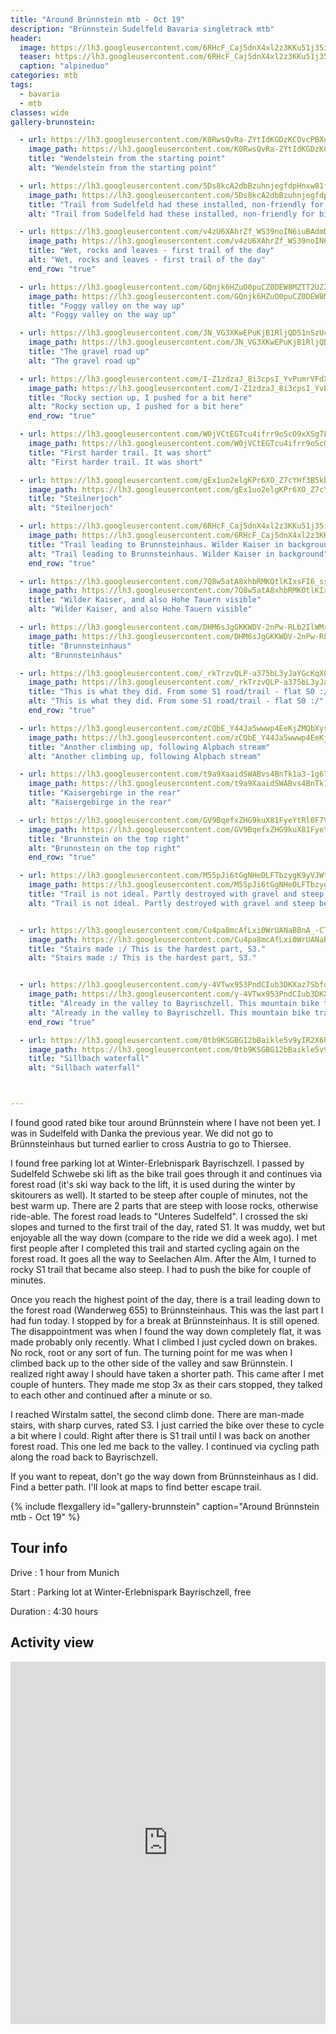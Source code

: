 ```yaml
---
title: "Around Brünnstein mtb - Oct 19"
description: "Brünnstein Sudelfeld Bavaria singletrack mtb"
header:
  image: https://lh3.googleusercontent.com/6RHcF_Caj5dnX4xl2z3KKu51j35i6ywiZCll-bLipzIijgSsbs9YKY9i4Nc6mI37Wo2Jh03hbHiHOFlPJY5Xzq6ouzsg92q5Zl8oLQSaMQVSzq995ckUQ9zwdz0Z_vhSuuooLvGfkXs8TR_S0jq-WITAJ-3Rc0_w6s4M5-AxcNYh34voC_MopXDkHjzIrVuCvpkGjXMEAA--U0o-iyiD_RlPiUFaVBwAYTgSwMf3kvavG7HEWKf5akzKiX5LlSxcjrN2IpQA1-EWATw3i6IjgQA9zsdeXLrdr1nn3x8iRe8MmjeYMMs4uk-Nxy_WZ8NbVfANPayDGBwPo00WlE_eRj-tQ86ypMrGIzPHSN9wT-O9LdxIN7Dsbehv83NPuXUyNfSVeejKrhW1tFQY2VXSJxuFSa9JPFPNmg6UvWu_CWxQSCTba6I45eYaalJvE1lMOxLgLZi-CJDaCSFN8gqMP0p_U49A8dMaXOyDJL-v-Fhu1HcA2_Oyldg6P9YQ7qsyY3A7ww-q8or--kg7D9kTH8kou0btdp26EMRUdN2IWeq8h-algp1SfwgyW3xnCR_JZCBCQPg3QX8VJNINfU05euDnypNF5JLxIm-oJzPRRUzk2oPm_B6a9LR_C84ULVypr_Q58-9AYNjov9G2rniEaAOf7V6k7v5PdyZpFhyzZhy6zwlJqNH6beXlp0a5FUAev1XSPOqYCqsATyeW285H6TrjGV6L3NZ_DtIRsd3DtiXzGCD_Nw=w2054-h1542-no
  teaser: https://lh3.googleusercontent.com/6RHcF_Caj5dnX4xl2z3KKu51j35i6ywiZCll-bLipzIijgSsbs9YKY9i4Nc6mI37Wo2Jh03hbHiHOFlPJY5Xzq6ouzsg92q5Zl8oLQSaMQVSzq995ckUQ9zwdz0Z_vhSuuooLvGfkXs8TR_S0jq-WITAJ-3Rc0_w6s4M5-AxcNYh34voC_MopXDkHjzIrVuCvpkGjXMEAA--U0o-iyiD_RlPiUFaVBwAYTgSwMf3kvavG7HEWKf5akzKiX5LlSxcjrN2IpQA1-EWATw3i6IjgQA9zsdeXLrdr1nn3x8iRe8MmjeYMMs4uk-Nxy_WZ8NbVfANPayDGBwPo00WlE_eRj-tQ86ypMrGIzPHSN9wT-O9LdxIN7Dsbehv83NPuXUyNfSVeejKrhW1tFQY2VXSJxuFSa9JPFPNmg6UvWu_CWxQSCTba6I45eYaalJvE1lMOxLgLZi-CJDaCSFN8gqMP0p_U49A8dMaXOyDJL-v-Fhu1HcA2_Oyldg6P9YQ7qsyY3A7ww-q8or--kg7D9kTH8kou0btdp26EMRUdN2IWeq8h-algp1SfwgyW3xnCR_JZCBCQPg3QX8VJNINfU05euDnypNF5JLxIm-oJzPRRUzk2oPm_B6a9LR_C84ULVypr_Q58-9AYNjov9G2rniEaAOf7V6k7v5PdyZpFhyzZhy6zwlJqNH6beXlp0a5FUAev1XSPOqYCqsATyeW285H6TrjGV6L3NZ_DtIRsd3DtiXzGCD_Nw=w400-h300-no
  caption: "alpineduo"
categories: mtb
tags:
  - bavaria
  - mtb
classes: wide
gallery-brunnstein:

  - url: https://lh3.googleusercontent.com/K0RwsQvRa-ZYtIdKGDzKCOvcPBXocMjuJcAj172AbqMnKcwcBHODwHpKtBN0bskv2XSA9PIFguk5Kpj8G4zhrFD4QgOztsWKBrgjA6UlEVYZgsboncnWv0foZ0kP0ZZKIqyW8FmI1GeCeQ3foDnp7lpd4GRKJM7g99FwMEApHnjmTuJQizozKtW0eAt42e2ZiSxgUKANwxcn9mU_JPeb1KgPFNTeYr0t90urdYiw8sne8htZv-v9v7gWb8wovXf_4XDDdLJNTi5uUbXia4uWV6hBary9A6elO8MGbaOj2rG55PDkjyjWr1VGQXlyspCcnIblCi9Yz3YM1ol9DBdEG05JWRx577Fp_arm-gVCe0_Yj0s1xzXh9VKIz1nQmBWkEHhqtu7rREy1ciBUzKBF6Day5mCj5kkirRYqozPooHX3RK5vnrcpOCfFtmBnFze-CuJAziQzW1YUxoQssgDyhtp5irB6YaQBCvK9_zJwPfFJ2147Cyl-yGh5EVxXyEDDrXG5VYv1WYkquCJAbX7YnfKv100H8TzY7GEJwS8LUMKlFZ3ns3iZ5aejaPYJxQdaAH8PhyxnVMlgRHtBCv_j8I3Kn__poNppRZbHWO8Z1MWNPJNfGFu0cFeemV9wSlX-v319guJqfRwQNfqicI6ZLknjCKGPq73C3gZBRmz94uKvvQlHhrXX7ftB0Iufqm5kPW0U1fVrTW6EWjvHe2GEgkg55ae_TuvtNgjXg3-zWD-ZzRTxMg=w1156-h1540-no
    image_path: https://lh3.googleusercontent.com/K0RwsQvRa-ZYtIdKGDzKCOvcPBXocMjuJcAj172AbqMnKcwcBHODwHpKtBN0bskv2XSA9PIFguk5Kpj8G4zhrFD4QgOztsWKBrgjA6UlEVYZgsboncnWv0foZ0kP0ZZKIqyW8FmI1GeCeQ3foDnp7lpd4GRKJM7g99FwMEApHnjmTuJQizozKtW0eAt42e2ZiSxgUKANwxcn9mU_JPeb1KgPFNTeYr0t90urdYiw8sne8htZv-v9v7gWb8wovXf_4XDDdLJNTi5uUbXia4uWV6hBary9A6elO8MGbaOj2rG55PDkjyjWr1VGQXlyspCcnIblCi9Yz3YM1ol9DBdEG05JWRx577Fp_arm-gVCe0_Yj0s1xzXh9VKIz1nQmBWkEHhqtu7rREy1ciBUzKBF6Day5mCj5kkirRYqozPooHX3RK5vnrcpOCfFtmBnFze-CuJAziQzW1YUxoQssgDyhtp5irB6YaQBCvK9_zJwPfFJ2147Cyl-yGh5EVxXyEDDrXG5VYv1WYkquCJAbX7YnfKv100H8TzY7GEJwS8LUMKlFZ3ns3iZ5aejaPYJxQdaAH8PhyxnVMlgRHtBCv_j8I3Kn__poNppRZbHWO8Z1MWNPJNfGFu0cFeemV9wSlX-v319guJqfRwQNfqicI6ZLknjCKGPq73C3gZBRmz94uKvvQlHhrXX7ftB0Iufqm5kPW0U1fVrTW6EWjvHe2GEgkg55ae_TuvtNgjXg3-zWD-ZzRTxMg=w300-h400-no
    title: "Wendelstein from the starting point"
    alt: "Wendelstein from the starting point"

  - url: https://lh3.googleusercontent.com/5Ds8kcA2dbBzuhnjegfdpHnxw81fx3-XCKxGo_pTy2Fponky3sFJgtBa15JSeiN96QmmOiXBYgZuO9741Rl0PmLpN-ky8PII1dpPfIGYSJm9cnLDm705KoN2RmMU9-tb0mPc2AmUzoR2AwRS0LWvDb09FEjy7_iq6jwND355R9ZpWKfU2hzNOSHg9Unexkty6oI7Z99Tw1XlU4GWFQ_q4q3NJunG5evLrVGgFN6kkobYy7YCGEim3Ks7qSpzYqnuYAihUxjUSnOXanW4Y5RDm3rdAThVkcGnV9wy2WGGWizMNSREJDWWpnaE9zHhqmVDPNZO0CXUMnDVojkk1eSjwDWScv3ZZYFnttaa5Rw2VAKR3xSx-o9HWpJ7nhU43I-y8v5KN0Z7m208Pa6wBD6_gyp1jfEswEIxTCadsHozJslSDo46pDmDjgpyasfGDXjSXjs_0ptisKjSYjYpvOQQuDuWV6W1mvH195f_-GesZ9RFMU3i33TJ40_jWsVj9kQzLAblDfiwkkqP4V4lKTjJ2a6koYYHqj5LQvR9dsZC6GdAZio3t_16VbNyotJD8Twv0m6-3E4aU28pV0aWbrPUz_XCPHmzqi2Oy4ex2UH1Rg5gorJU9pEmW2vBg44IG1G4ESHz0mDfiXfVcsiN4U9uqSaxDsRxZiyN5ZI49cTNINgKq8VyvCZTjx7AfX4koMd9Ym7EB-3fMYiXF3RFl1YkChO5z7aVDqQeuWGWCvmSP3T4-0qL0g=w1156-h1540-no
    image_path: https://lh3.googleusercontent.com/5Ds8kcA2dbBzuhnjegfdpHnxw81fx3-XCKxGo_pTy2Fponky3sFJgtBa15JSeiN96QmmOiXBYgZuO9741Rl0PmLpN-ky8PII1dpPfIGYSJm9cnLDm705KoN2RmMU9-tb0mPc2AmUzoR2AwRS0LWvDb09FEjy7_iq6jwND355R9ZpWKfU2hzNOSHg9Unexkty6oI7Z99Tw1XlU4GWFQ_q4q3NJunG5evLrVGgFN6kkobYy7YCGEim3Ks7qSpzYqnuYAihUxjUSnOXanW4Y5RDm3rdAThVkcGnV9wy2WGGWizMNSREJDWWpnaE9zHhqmVDPNZO0CXUMnDVojkk1eSjwDWScv3ZZYFnttaa5Rw2VAKR3xSx-o9HWpJ7nhU43I-y8v5KN0Z7m208Pa6wBD6_gyp1jfEswEIxTCadsHozJslSDo46pDmDjgpyasfGDXjSXjs_0ptisKjSYjYpvOQQuDuWV6W1mvH195f_-GesZ9RFMU3i33TJ40_jWsVj9kQzLAblDfiwkkqP4V4lKTjJ2a6koYYHqj5LQvR9dsZC6GdAZio3t_16VbNyotJD8Twv0m6-3E4aU28pV0aWbrPUz_XCPHmzqi2Oy4ex2UH1Rg5gorJU9pEmW2vBg44IG1G4ESHz0mDfiXfVcsiN4U9uqSaxDsRxZiyN5ZI49cTNINgKq8VyvCZTjx7AfX4koMd9Ym7EB-3fMYiXF3RFl1YkChO5z7aVDqQeuWGWCvmSP3T4-0qL0g=w300-h400-no
    title: "Trail from Sudelfeld had these installed, non-friendly for bikers. This one was OK to push through with a bike"
    alt: "Trail from Sudelfeld had these installed, non-friendly for bikers. This one was OK to push through with a bike"

  - url: https://lh3.googleusercontent.com/v4zU6XAhrZf_WS39noIN6iuBAdmDqt02Bp54GgTySZ1cjoz2QboYWnf2l0XqkrGaDilM5MKcSI5TEAvinL2nTtievdBWNzT-R6csTidmCE_fPCAtEfZX8Mwk7bX4OrinRvNhwu9a_-7C4zQNLlHGQuoKGNTQp37wF2iC1V7sctOJ9fLz_l1pY8ZoqMHOt6JIGrwZIsYRUIgooQRO6GnT4XFL9miCiPzgSdzmAkziisDHe1PZuTcpSs9iZDifwbCEDM-EdoZd6Lgw9UOQIZ7zz_w7yTHe4gnB3tyKCFTqLVNSB8_T6BvwoVnW8N3S-XGhNrEjMjX74qjfVVxaKl80Gh0eBsbT630jR9qdElBz1WYPKyje4vj9mPQ-kMbqMVA9u-u4Pehd7M8fgtXG0bkAnmLl6CkoM61cnCrzB3PsEPKIbEhlJFCyJzTnVr_lPXJW3oCGC29Pm-pikcNsSHjh5HjiWGZ8YeSwUFYldQ8Pc8_JGTf9vOjX8YPAI61uOpwzrW2rOYp2-NDONf0a7jjiVSQK6bQ0vChTrSTsyyiSg53bs0enry5htZw0H2QpwgpsLr8QYG4eIFybw_D_rTrSWTJ347VUDkviVJyM8FYQq-nOJtZw_hwIS6i_97HfOOcKzqJF4YXCW3J1DT_OhE9eq-yoDAoq5Qn1UdJA3CSmlZRROyi-Q67pNy-3wVnMuxZ52PdI0C5lDeYsDTQ0WbWuvgNWY_ccHHMmxrLopUAMs0HZHI76jw=w2054-h1542-no
    image_path: https://lh3.googleusercontent.com/v4zU6XAhrZf_WS39noIN6iuBAdmDqt02Bp54GgTySZ1cjoz2QboYWnf2l0XqkrGaDilM5MKcSI5TEAvinL2nTtievdBWNzT-R6csTidmCE_fPCAtEfZX8Mwk7bX4OrinRvNhwu9a_-7C4zQNLlHGQuoKGNTQp37wF2iC1V7sctOJ9fLz_l1pY8ZoqMHOt6JIGrwZIsYRUIgooQRO6GnT4XFL9miCiPzgSdzmAkziisDHe1PZuTcpSs9iZDifwbCEDM-EdoZd6Lgw9UOQIZ7zz_w7yTHe4gnB3tyKCFTqLVNSB8_T6BvwoVnW8N3S-XGhNrEjMjX74qjfVVxaKl80Gh0eBsbT630jR9qdElBz1WYPKyje4vj9mPQ-kMbqMVA9u-u4Pehd7M8fgtXG0bkAnmLl6CkoM61cnCrzB3PsEPKIbEhlJFCyJzTnVr_lPXJW3oCGC29Pm-pikcNsSHjh5HjiWGZ8YeSwUFYldQ8Pc8_JGTf9vOjX8YPAI61uOpwzrW2rOYp2-NDONf0a7jjiVSQK6bQ0vChTrSTsyyiSg53bs0enry5htZw0H2QpwgpsLr8QYG4eIFybw_D_rTrSWTJ347VUDkviVJyM8FYQq-nOJtZw_hwIS6i_97HfOOcKzqJF4YXCW3J1DT_OhE9eq-yoDAoq5Qn1UdJA3CSmlZRROyi-Q67pNy-3wVnMuxZ52PdI0C5lDeYsDTQ0WbWuvgNWY_ccHHMmxrLopUAMs0HZHI76jw=w400-h300-no
    title: "Wet, rocks and leaves - first trail of the day"
    alt: "Wet, rocks and leaves - first trail of the day"
    end_row: "true"

  - url: https://lh3.googleusercontent.com/GQnjk6HZuO0puCZ0DEW8MZTT2UZ363q6uj6mUjt8_kQrfvgnq_iUUxx2WePYq_bRbnrfXKrI2hjHNVov6VaMZP51RbGCgY7m6L8ilEwraCCnriQYABrgogI96WA2fe8937RQQsGiTfeD1eQFBPV93NPMnv5qn8VnxCYH1koGGYrCdivwG6NMtBq8jPzdtyEdgshLEw1x1vMrP_dQdkP6pAmDRskZYzpfoRf07Es5tLI-Gc9ow1u47Er9w_d6K9gtTZzZSK-YwgQyPwSoB5J6HLOs9LK8kysTTHMj5r9Hio49UCxp-Q9IXaIGdF7ZBYghVJReEPVRuOXX-pHBqHCPZDmE4dpnVsK_G7_aLyRidu-gablUUqLyKX9_csVCABGAlpKdn9vCICf5ehCfaCn-DGXULvJCh9WOIiMAkenqaj-sOEAZtdbeinOzJKxSdp5zXWqSn_rcDik8Ik_4s6dDSdFduu46NEs3-VdlSaJaBabrDZ2tkRFh4xRyePQR2EG8hPZFSZYm9rLCB67jtyeg28O0nV7RtqPNr6t731mswp1DBCqx4rWWnSmaJVi1OMmY10ZOTH94eerUlzjkML0ihPPSmKFWrdbHqsM8qD_2ebd1QQOTylPCgBDXt1txzMsuJjoD9vJVKIWdQBFv3H1wCNCO75PjSbz59ZAA19gXzfP2M6ectKd_AvMtfFKVeoUDWT89kH-SqlTnpHHqNkp-BUpBaNztOsE-t_joFYTkMiDBOQe6IA=w1156-h1540-no
    image_path: https://lh3.googleusercontent.com/GQnjk6HZuO0puCZ0DEW8MZTT2UZ363q6uj6mUjt8_kQrfvgnq_iUUxx2WePYq_bRbnrfXKrI2hjHNVov6VaMZP51RbGCgY7m6L8ilEwraCCnriQYABrgogI96WA2fe8937RQQsGiTfeD1eQFBPV93NPMnv5qn8VnxCYH1koGGYrCdivwG6NMtBq8jPzdtyEdgshLEw1x1vMrP_dQdkP6pAmDRskZYzpfoRf07Es5tLI-Gc9ow1u47Er9w_d6K9gtTZzZSK-YwgQyPwSoB5J6HLOs9LK8kysTTHMj5r9Hio49UCxp-Q9IXaIGdF7ZBYghVJReEPVRuOXX-pHBqHCPZDmE4dpnVsK_G7_aLyRidu-gablUUqLyKX9_csVCABGAlpKdn9vCICf5ehCfaCn-DGXULvJCh9WOIiMAkenqaj-sOEAZtdbeinOzJKxSdp5zXWqSn_rcDik8Ik_4s6dDSdFduu46NEs3-VdlSaJaBabrDZ2tkRFh4xRyePQR2EG8hPZFSZYm9rLCB67jtyeg28O0nV7RtqPNr6t731mswp1DBCqx4rWWnSmaJVi1OMmY10ZOTH94eerUlzjkML0ihPPSmKFWrdbHqsM8qD_2ebd1QQOTylPCgBDXt1txzMsuJjoD9vJVKIWdQBFv3H1wCNCO75PjSbz59ZAA19gXzfP2M6ectKd_AvMtfFKVeoUDWT89kH-SqlTnpHHqNkp-BUpBaNztOsE-t_joFYTkMiDBOQe6IA=w300-h400-no
    title: "Foggy valley on the way up"
    alt: "Foggy valley on the way up"

  - url: https://lh3.googleusercontent.com/JN_VG3XKwEPuKjB1RljQD51nSzUcVr-LpiwhrmTphVeHzT9iJyp-5wjQAYGvaKvxSunSXgicu74lPfR7eFdC3X25S2llEhLToubTJ0SZx8-GYldSENAnX4WwFCYCWD6leh0JgMi6KefjAyzc8-Fyp8vQDyoMtSqONeIpqROy1KnFzuTK-s4mYjXe-eYATheCNf2F1caq6hCd-ZyczhQ1SFfKyuq85_wUrcTiAu8muDA8VzhDNwcq7Ds8Njs5hQYx0fN_yFvtvZTi3FKtzPGfB74lTqWjkmgJ73rQiU26eOoIOggzeyRdP6FnTq38iZ1wSToWkeni3Zn-y4Jlz8vdNjeCkud71gBEYmW0NYpcj4YJmXGYfUXDRNV23J7na7I4DKQ5T44QnqksEVogq8NVrjI2bpwJGV6CsTPezz4UU36FmJFM96bB6_riMgghhcWP2tEE8hPYc_lST6jbzR-OqueQo8KrnDq6TLL-ey7tGGxp0O2lcr1zTaoJsmavuUVZi_3llARGzfHYvvK0U-rFn3kegXvkujzO4KpB8VezecLYZevDoHp0C4wUwTqsdtjaOfaLNgcXpGa3E41ErGrcAa_h5sIEMozOMfbqORPyes9e_abtyVDBeNwBMQxC5RF0nKNma93hcQporcki3GZPqFMrI7fVuXgON9VUwbpz7qNhbrXKejYffY3uUjkZGx-kaMJjswaMrqw65nSDhTsMSGIqD2eU0ZayVMc0jMfTN8nzpY62eQ=w1156-h1540-no
    image_path: https://lh3.googleusercontent.com/JN_VG3XKwEPuKjB1RljQD51nSzUcVr-LpiwhrmTphVeHzT9iJyp-5wjQAYGvaKvxSunSXgicu74lPfR7eFdC3X25S2llEhLToubTJ0SZx8-GYldSENAnX4WwFCYCWD6leh0JgMi6KefjAyzc8-Fyp8vQDyoMtSqONeIpqROy1KnFzuTK-s4mYjXe-eYATheCNf2F1caq6hCd-ZyczhQ1SFfKyuq85_wUrcTiAu8muDA8VzhDNwcq7Ds8Njs5hQYx0fN_yFvtvZTi3FKtzPGfB74lTqWjkmgJ73rQiU26eOoIOggzeyRdP6FnTq38iZ1wSToWkeni3Zn-y4Jlz8vdNjeCkud71gBEYmW0NYpcj4YJmXGYfUXDRNV23J7na7I4DKQ5T44QnqksEVogq8NVrjI2bpwJGV6CsTPezz4UU36FmJFM96bB6_riMgghhcWP2tEE8hPYc_lST6jbzR-OqueQo8KrnDq6TLL-ey7tGGxp0O2lcr1zTaoJsmavuUVZi_3llARGzfHYvvK0U-rFn3kegXvkujzO4KpB8VezecLYZevDoHp0C4wUwTqsdtjaOfaLNgcXpGa3E41ErGrcAa_h5sIEMozOMfbqORPyes9e_abtyVDBeNwBMQxC5RF0nKNma93hcQporcki3GZPqFMrI7fVuXgON9VUwbpz7qNhbrXKejYffY3uUjkZGx-kaMJjswaMrqw65nSDhTsMSGIqD2eU0ZayVMc0jMfTN8nzpY62eQ=w300-h400-no
    title: "The gravel road up"
    alt: "The gravel road up"

  - url: https://lh3.googleusercontent.com/I-Z1zdzaJ_8i3cpsI_YvPumrVFdXfqL1sAlJHrF-R-a_Srd_fi4uZ7vFSPaq4Pkr_xLqc-PUUABZq_uUfC4GyK5QdU-609Hv-DWRDWUQZrzICW_0buq4ZReg4di_zgQB8_6I6j0vrUToU-blu6vx1XL63yRyA9oTCCM-8CFpNKlTjecU5Ek9lj-ISc54hdI940QjfLF2aRTQ9lxTWgpizTVMGRmTVHCf-rIUBFOfl1eGjbhgmDkHthENkTn_0nsf-B-h_-jFYzkgkAsL40WCrbqrtzOYU3Ok9mBFfFF9jOhxbxrSCCWss2Q-5QgLzn9a6WEp0t06FEFPqzKuoBi4eIi9YfTTai-DA4u5aiWurMrd2qa7hIjYxkVVKBFgEx_WGr9SrhKZCfBzlJNv3LXQTWdsI87-JS8yuDffn_gTl6wSlVZA7kQJgBXPNf6ceyX1yKYwJDGdPS-tpBn9HbcbxP4PCPs6LdFg-2pE8qP22qi9pC5cvZfd9M44-e1jeQIhqt0SrColYPKSL1qguASkyR-0MRNyPBtVMt13NH5SSwOtTxwaLQE4umRRSOkdAa-SqbhGOKDOqga5EVGN-UXQCP9fXwZa5-46khXjd48P8BtsypUeDamZDSFzC4l1QRnvVIn2ECnIPkY9tpahcluNDJXyafn0wgnrsh0s-nZr0KM4H1nwiC7Z4CI6oomfSwV4BRIa94EwA3kSVZDu41aR1tYaneuRe8C6sMfkSvHpSVWsWMRCRw=w2054-h1542-no
    image_path: https://lh3.googleusercontent.com/I-Z1zdzaJ_8i3cpsI_YvPumrVFdXfqL1sAlJHrF-R-a_Srd_fi4uZ7vFSPaq4Pkr_xLqc-PUUABZq_uUfC4GyK5QdU-609Hv-DWRDWUQZrzICW_0buq4ZReg4di_zgQB8_6I6j0vrUToU-blu6vx1XL63yRyA9oTCCM-8CFpNKlTjecU5Ek9lj-ISc54hdI940QjfLF2aRTQ9lxTWgpizTVMGRmTVHCf-rIUBFOfl1eGjbhgmDkHthENkTn_0nsf-B-h_-jFYzkgkAsL40WCrbqrtzOYU3Ok9mBFfFF9jOhxbxrSCCWss2Q-5QgLzn9a6WEp0t06FEFPqzKuoBi4eIi9YfTTai-DA4u5aiWurMrd2qa7hIjYxkVVKBFgEx_WGr9SrhKZCfBzlJNv3LXQTWdsI87-JS8yuDffn_gTl6wSlVZA7kQJgBXPNf6ceyX1yKYwJDGdPS-tpBn9HbcbxP4PCPs6LdFg-2pE8qP22qi9pC5cvZfd9M44-e1jeQIhqt0SrColYPKSL1qguASkyR-0MRNyPBtVMt13NH5SSwOtTxwaLQE4umRRSOkdAa-SqbhGOKDOqga5EVGN-UXQCP9fXwZa5-46khXjd48P8BtsypUeDamZDSFzC4l1QRnvVIn2ECnIPkY9tpahcluNDJXyafn0wgnrsh0s-nZr0KM4H1nwiC7Z4CI6oomfSwV4BRIa94EwA3kSVZDu41aR1tYaneuRe8C6sMfkSvHpSVWsWMRCRw=w400-h300-no
    title: "Rocky section up, I pushed for a bit here"
    alt: "Rocky section up, I pushed for a bit here"
    end_row: "true"

  - url: https://lh3.googleusercontent.com/W0jVCtEGTcu4ifrr9oScO9xXSg7FWa8Lepd-a7wFIALEqrwHDo9RdRHGkk1cZ5C5vkg_ObQuJOkIH-4WuknuFX-tZ5qPhdrSmqoQmRRMSSXIfYvMDFlgtP2gvOnfom9geVSrnawanVyr2Rgin1alQnVyYj6bIEAMnK21NOdK5DsiJHATKUR9mUrmkH5uCR69J8YS0Expppw8fF384o7mZWJ2eoVTpAJLZghuMHUZiXz62Pcm7YHMrUU4z2XUC1RtQRMCpAlF9DBaLc88T6c69zhWLwaaO2Wye5CS8WI2HEvzFyTLNV2ssSzyYFow6zvE8XfYyLmWTC80RzynzEynuW-9hd9dFQTLtcVRy6C-Ytuhuk1YS8wM1mz0af81CIoJLlWLZifg2sfY-pYjx4YLkI3Au4bpO8ojWZly44w2Jl9S9i-M03xgA1jgAVN7WcmrKpjcEFXpVFrQUdQ8CR8mbEeuf1cLRxIVLyGz9-KnrkbBMAIaydjWiSARr2vEMl_TT31kMzu3QYkU7kDZghQgk11JvIAaEA8RhTO_xKQYD2nTeEOYhRo7nHRwY7qsAqngW4dCyUy48O6B-CYl00-oIDH95PIaoFBcJr3SdzvErYgVN32FJt78K1fJNewe8OSwHZmkaFIGFMytyK0LgMb9dJzjMhITzzRvkYw8ikmJx9yu9GKXJjNaheclyclWmCBT_mGUoRaYaVt-o9jlgRUcvRh8fgDnPqPuubWRWOfrZRG42HwHqg=w1156-h1540-no
    image_path: https://lh3.googleusercontent.com/W0jVCtEGTcu4ifrr9oScO9xXSg7FWa8Lepd-a7wFIALEqrwHDo9RdRHGkk1cZ5C5vkg_ObQuJOkIH-4WuknuFX-tZ5qPhdrSmqoQmRRMSSXIfYvMDFlgtP2gvOnfom9geVSrnawanVyr2Rgin1alQnVyYj6bIEAMnK21NOdK5DsiJHATKUR9mUrmkH5uCR69J8YS0Expppw8fF384o7mZWJ2eoVTpAJLZghuMHUZiXz62Pcm7YHMrUU4z2XUC1RtQRMCpAlF9DBaLc88T6c69zhWLwaaO2Wye5CS8WI2HEvzFyTLNV2ssSzyYFow6zvE8XfYyLmWTC80RzynzEynuW-9hd9dFQTLtcVRy6C-Ytuhuk1YS8wM1mz0af81CIoJLlWLZifg2sfY-pYjx4YLkI3Au4bpO8ojWZly44w2Jl9S9i-M03xgA1jgAVN7WcmrKpjcEFXpVFrQUdQ8CR8mbEeuf1cLRxIVLyGz9-KnrkbBMAIaydjWiSARr2vEMl_TT31kMzu3QYkU7kDZghQgk11JvIAaEA8RhTO_xKQYD2nTeEOYhRo7nHRwY7qsAqngW4dCyUy48O6B-CYl00-oIDH95PIaoFBcJr3SdzvErYgVN32FJt78K1fJNewe8OSwHZmkaFIGFMytyK0LgMb9dJzjMhITzzRvkYw8ikmJx9yu9GKXJjNaheclyclWmCBT_mGUoRaYaVt-o9jlgRUcvRh8fgDnPqPuubWRWOfrZRG42HwHqg=w300-h400-no
    title: "First harder trail. It was short"
    alt: "First harder trail. It was short"

  - url: https://lh3.googleusercontent.com/gEx1uo2elgKPr6XO_Z7cYHf3B5kb81xnXLEGK7e4zSX4XioUyMFfTqn1SI2JhSh91UBiOSahT-CV9XSXpIeggIuIYHI3Z3tb-cISsywu3k97rHyNYXYWvFtXZJhtDvTCIJHIaXAxeiH_PqhLH-7MsGLdMcr_tDTbKYw4T5dX-tcpmiFAv1ylP8X8wTa1e3Q3XAp0Dn2Qg6lCVS7_3WzuIHKY11Xnn8vzftURDKjuzxYPDN79ptNgtJlWsRnVz4gM43yLnDAAktwHKoD9ErdEvVZovp-8dxf4YLKSfjXz2KcLd01APFncgrRs9DbEUQKzAQPwl1LJ13roP0Njvaj2xz-bCx0QPPGDgtuq1bXRVFDMp-_2cyLGT1X9ULor7EyRxSCGtetUlxZVeh18lJwHV_PeqxJK8YjE05-fqoaCXg-NcxK-e3Kw3UZ2ecoaRiuvTaVp8EVjHd2HF8vO_5TKlG07Lw4qLjdObiKuV-hLAmNcHAjG_6Qoh34UDAq767vf6p06Il0Wm88Pzg8p0VR25Zf2J-PI1Rxii5YoTBku0nh7EbjJHUWEBO5JEf73S3y1lwTc109Db9HwdvNgAT6dY3P6bp8i1M9Z5_miVQBMkXzNR7iIXLEm1I-i4LuPc0Y6D2TFA5cgMGhwgn7xAx7IzruCAfcfRk35kiuTiskr793J8KsV8-Gw5Dcmaabqu5JYsHgzta1KjmSe5lqe3miKRfzHA4DOpuRF8a3J6XmTdoRA1w3DfA=w2054-h1542-no
    image_path: https://lh3.googleusercontent.com/gEx1uo2elgKPr6XO_Z7cYHf3B5kb81xnXLEGK7e4zSX4XioUyMFfTqn1SI2JhSh91UBiOSahT-CV9XSXpIeggIuIYHI3Z3tb-cISsywu3k97rHyNYXYWvFtXZJhtDvTCIJHIaXAxeiH_PqhLH-7MsGLdMcr_tDTbKYw4T5dX-tcpmiFAv1ylP8X8wTa1e3Q3XAp0Dn2Qg6lCVS7_3WzuIHKY11Xnn8vzftURDKjuzxYPDN79ptNgtJlWsRnVz4gM43yLnDAAktwHKoD9ErdEvVZovp-8dxf4YLKSfjXz2KcLd01APFncgrRs9DbEUQKzAQPwl1LJ13roP0Njvaj2xz-bCx0QPPGDgtuq1bXRVFDMp-_2cyLGT1X9ULor7EyRxSCGtetUlxZVeh18lJwHV_PeqxJK8YjE05-fqoaCXg-NcxK-e3Kw3UZ2ecoaRiuvTaVp8EVjHd2HF8vO_5TKlG07Lw4qLjdObiKuV-hLAmNcHAjG_6Qoh34UDAq767vf6p06Il0Wm88Pzg8p0VR25Zf2J-PI1Rxii5YoTBku0nh7EbjJHUWEBO5JEf73S3y1lwTc109Db9HwdvNgAT6dY3P6bp8i1M9Z5_miVQBMkXzNR7iIXLEm1I-i4LuPc0Y6D2TFA5cgMGhwgn7xAx7IzruCAfcfRk35kiuTiskr793J8KsV8-Gw5Dcmaabqu5JYsHgzta1KjmSe5lqe3miKRfzHA4DOpuRF8a3J6XmTdoRA1w3DfA=w400-h300-no
    title: "Steilnerjoch"
    alt: "Steilnerjoch"

  - url: https://lh3.googleusercontent.com/6RHcF_Caj5dnX4xl2z3KKu51j35i6ywiZCll-bLipzIijgSsbs9YKY9i4Nc6mI37Wo2Jh03hbHiHOFlPJY5Xzq6ouzsg92q5Zl8oLQSaMQVSzq995ckUQ9zwdz0Z_vhSuuooLvGfkXs8TR_S0jq-WITAJ-3Rc0_w6s4M5-AxcNYh34voC_MopXDkHjzIrVuCvpkGjXMEAA--U0o-iyiD_RlPiUFaVBwAYTgSwMf3kvavG7HEWKf5akzKiX5LlSxcjrN2IpQA1-EWATw3i6IjgQA9zsdeXLrdr1nn3x8iRe8MmjeYMMs4uk-Nxy_WZ8NbVfANPayDGBwPo00WlE_eRj-tQ86ypMrGIzPHSN9wT-O9LdxIN7Dsbehv83NPuXUyNfSVeejKrhW1tFQY2VXSJxuFSa9JPFPNmg6UvWu_CWxQSCTba6I45eYaalJvE1lMOxLgLZi-CJDaCSFN8gqMP0p_U49A8dMaXOyDJL-v-Fhu1HcA2_Oyldg6P9YQ7qsyY3A7ww-q8or--kg7D9kTH8kou0btdp26EMRUdN2IWeq8h-algp1SfwgyW3xnCR_JZCBCQPg3QX8VJNINfU05euDnypNF5JLxIm-oJzPRRUzk2oPm_B6a9LR_C84ULVypr_Q58-9AYNjov9G2rniEaAOf7V6k7v5PdyZpFhyzZhy6zwlJqNH6beXlp0a5FUAev1XSPOqYCqsATyeW285H6TrjGV6L3NZ_DtIRsd3DtiXzGCD_Nw=w2054-h1542-no
    image_path: https://lh3.googleusercontent.com/6RHcF_Caj5dnX4xl2z3KKu51j35i6ywiZCll-bLipzIijgSsbs9YKY9i4Nc6mI37Wo2Jh03hbHiHOFlPJY5Xzq6ouzsg92q5Zl8oLQSaMQVSzq995ckUQ9zwdz0Z_vhSuuooLvGfkXs8TR_S0jq-WITAJ-3Rc0_w6s4M5-AxcNYh34voC_MopXDkHjzIrVuCvpkGjXMEAA--U0o-iyiD_RlPiUFaVBwAYTgSwMf3kvavG7HEWKf5akzKiX5LlSxcjrN2IpQA1-EWATw3i6IjgQA9zsdeXLrdr1nn3x8iRe8MmjeYMMs4uk-Nxy_WZ8NbVfANPayDGBwPo00WlE_eRj-tQ86ypMrGIzPHSN9wT-O9LdxIN7Dsbehv83NPuXUyNfSVeejKrhW1tFQY2VXSJxuFSa9JPFPNmg6UvWu_CWxQSCTba6I45eYaalJvE1lMOxLgLZi-CJDaCSFN8gqMP0p_U49A8dMaXOyDJL-v-Fhu1HcA2_Oyldg6P9YQ7qsyY3A7ww-q8or--kg7D9kTH8kou0btdp26EMRUdN2IWeq8h-algp1SfwgyW3xnCR_JZCBCQPg3QX8VJNINfU05euDnypNF5JLxIm-oJzPRRUzk2oPm_B6a9LR_C84ULVypr_Q58-9AYNjov9G2rniEaAOf7V6k7v5PdyZpFhyzZhy6zwlJqNH6beXlp0a5FUAev1XSPOqYCqsATyeW285H6TrjGV6L3NZ_DtIRsd3DtiXzGCD_Nw=w400-h300-no
    title: "Trail leading to Brunnsteinhaus. Wilder Kaiser in background"
    alt: "Trail leading to Brunnsteinhaus. Wilder Kaiser in background"
    end_row: "true"

  - url: https://lh3.googleusercontent.com/7Q8w5atA8xhbRMKOtlKIxsFI6_ssUJs2qj6Jgo4is2xFZI3x7KFtgdip92gfPVbAaP98zUMpk_EkV7F4PNQ0CF2Xh-14eKHGBzT2q1I-JlTvfET7GxqDug-sRykvFb_2JraIu7AyhA16d4-i9hStZLZPibUu9k0ORWzrqNOVLsHOFI72QC693YcWzfUZN8aKwsQ1_kP3fe2qknjRI6DQXUomqnpy_9tRzmBNGfdwD82tmgny1qLs9E-tzRxN_mwK1yeLwJYGunixKp-xLQzWxgeNrCeJoxpItbOXZcY3KMODyp2vBZEcZNYGvAiTa7VurPRgA3RTMWh2guQp2PHN6o91IGpitbyq0xpgIiDNeQTAcLJrxjXLQliPvvu5K0gCzsLZtCnzRCqU3vvr6uA0LiTJ0RIhTWb4Ak9Do_2TAquZ_BTUfGx6mxMwkD1b7suAgaCqa0fFipL8_esZZsY7raltJHe2etmXg7frQtSlI9jOPRBi6ypD2uWOS5U8paOuLn9z6Fi4a0kgqqgWzzAMYMf8aa6ZGYO20n9UAnCtp8JmeTuRyILSoAlNwiK2SY7aMAO-WNBsH4ww9nJeZUzRuS2SYqrCnx2NS1_wPQ5oauGFXgCec7ff9WGL2nOS4X5HKXz5NYYz8FnaijTmhakl8VyX6mNacFmlIgc-gnfJleLqaCpO7cIQKTNeDRdNodBB8u7FccNkW2pQKwnhKt0ddjP3E4ZnLYYLhI9XX8GFTu6msl8l2g=w2016-h1512-no
    image_path: https://lh3.googleusercontent.com/7Q8w5atA8xhbRMKOtlKIxsFI6_ssUJs2qj6Jgo4is2xFZI3x7KFtgdip92gfPVbAaP98zUMpk_EkV7F4PNQ0CF2Xh-14eKHGBzT2q1I-JlTvfET7GxqDug-sRykvFb_2JraIu7AyhA16d4-i9hStZLZPibUu9k0ORWzrqNOVLsHOFI72QC693YcWzfUZN8aKwsQ1_kP3fe2qknjRI6DQXUomqnpy_9tRzmBNGfdwD82tmgny1qLs9E-tzRxN_mwK1yeLwJYGunixKp-xLQzWxgeNrCeJoxpItbOXZcY3KMODyp2vBZEcZNYGvAiTa7VurPRgA3RTMWh2guQp2PHN6o91IGpitbyq0xpgIiDNeQTAcLJrxjXLQliPvvu5K0gCzsLZtCnzRCqU3vvr6uA0LiTJ0RIhTWb4Ak9Do_2TAquZ_BTUfGx6mxMwkD1b7suAgaCqa0fFipL8_esZZsY7raltJHe2etmXg7frQtSlI9jOPRBi6ypD2uWOS5U8paOuLn9z6Fi4a0kgqqgWzzAMYMf8aa6ZGYO20n9UAnCtp8JmeTuRyILSoAlNwiK2SY7aMAO-WNBsH4ww9nJeZUzRuS2SYqrCnx2NS1_wPQ5oauGFXgCec7ff9WGL2nOS4X5HKXz5NYYz8FnaijTmhakl8VyX6mNacFmlIgc-gnfJleLqaCpO7cIQKTNeDRdNodBB8u7FccNkW2pQKwnhKt0ddjP3E4ZnLYYLhI9XX8GFTu6msl8l2g=w400-h300-no
    title: "Wilder Kaiser, and also Hohe Tauern visible"
    alt: "Wilder Kaiser, and also Hohe Tauern visible"

  - url: https://lh3.googleusercontent.com/DHM6sJgGKKWDV-2nPw-RLb2IlWMrliA1TSCtWE9YJvfa9mO1sAe93r5UVg0lkyZohcqvsClGrnzjZlpk1YdxIyOuwd0F7r9DtqFEO4YZ8ZmtAkt2wTLrXnquy18l5ErUwnM_KDR8fX_GPk9fzcGTDSv7HKHvXSo7kH6IbAYdY9ooPY2WtL0FqTL0rFca_F6FYDCWDi3sVbOOwc3Rw4KhhQxgP_grceJbRT4zwuHGE5_4x1gOnmXkdnMOC_HNrlr6nuga5y4ANd19In34djlvdZrLEEtBT5baPmMk5XrO_wlyVOJh0w4i0-VIM8igv7uooQgwp9zV8xGwP5HzqFBKmSIVyLXHDjbZK76haYMdCMrZ_S4PiovQz9HUjCN7z1Y1MjrOt-DmxJDNokZ5E2fCn3EJlVtUtIpI1Ze29OtHjGkxObMjWiV7ndsYbv0wR3E0IrxWQDwI6sxiJBNQW1-mzKVJI_jOdQoj-KVCDcGWeU8mvDaaSN9SbiGrNwacT9OZOE1lpcFCI96vQnB_1GGwaasnXKRPrdt6ZbAchlhptGdcq0lHSYpga9463_3S582qn1oy2CeqN3LwBxPax6n0pPEhpbmhsY7xgNWuS-3_eklS9zRjzFpWGYSdHU9xME4jzE5NgTfRy3W2UW-VY3ukvrBekli65arNFprCnQTYnkOhNO0qziMtj3rhUorOE0aYXMdX2TmeOtw-mpBbpNy6WCWDG_eLnAShejsV8AUrxt6H7gouBw=w1156-h1540-no
    image_path: https://lh3.googleusercontent.com/DHM6sJgGKKWDV-2nPw-RLb2IlWMrliA1TSCtWE9YJvfa9mO1sAe93r5UVg0lkyZohcqvsClGrnzjZlpk1YdxIyOuwd0F7r9DtqFEO4YZ8ZmtAkt2wTLrXnquy18l5ErUwnM_KDR8fX_GPk9fzcGTDSv7HKHvXSo7kH6IbAYdY9ooPY2WtL0FqTL0rFca_F6FYDCWDi3sVbOOwc3Rw4KhhQxgP_grceJbRT4zwuHGE5_4x1gOnmXkdnMOC_HNrlr6nuga5y4ANd19In34djlvdZrLEEtBT5baPmMk5XrO_wlyVOJh0w4i0-VIM8igv7uooQgwp9zV8xGwP5HzqFBKmSIVyLXHDjbZK76haYMdCMrZ_S4PiovQz9HUjCN7z1Y1MjrOt-DmxJDNokZ5E2fCn3EJlVtUtIpI1Ze29OtHjGkxObMjWiV7ndsYbv0wR3E0IrxWQDwI6sxiJBNQW1-mzKVJI_jOdQoj-KVCDcGWeU8mvDaaSN9SbiGrNwacT9OZOE1lpcFCI96vQnB_1GGwaasnXKRPrdt6ZbAchlhptGdcq0lHSYpga9463_3S582qn1oy2CeqN3LwBxPax6n0pPEhpbmhsY7xgNWuS-3_eklS9zRjzFpWGYSdHU9xME4jzE5NgTfRy3W2UW-VY3ukvrBekli65arNFprCnQTYnkOhNO0qziMtj3rhUorOE0aYXMdX2TmeOtw-mpBbpNy6WCWDG_eLnAShejsV8AUrxt6H7gouBw=w300-h400-no
    title: "Brunnsteinhaus"
    alt: "Brunnsteinhaus"

  - url: https://lh3.googleusercontent.com/_rkTrzvQLP-a375bL3yJaYGcKqX0bmxpgTbn54m-ukjtBkSsxCeFbUUfrA943GjtR8hoO57cJrkhU4hAGuzbocsetKESkS7mNy-7_FPZB-FRGS4FXcbEJ5bm1czH2ubLhmupRbKhRWlhn1FTFnWDwUszQOkgM0016Vicb5pG4GfsmMmd5YeKKQ8ETJyUCJFWWEt33QxK6yUjT0BKqsVjpn5Jc_Pm23JWBgBYh0XxIiAc4WV4ntzKPV4F77VXZw6O397kGH0afiU1SatKLCYn_06AERV0pVzsfXQzLj0Zpxt_T5pw75Atp5SENuENFX-DU3hUPHrn2lVDtr9lwJ85R92KoYYZ87a3F5v-vgGojEdiLAZJFchp6x_YZQUbsRWJKMOWQk4T6N_oa6HCNR2g_fmFKcqoLBpEjji11hapIIchsatO2Sp44XVKubgOQYT_i0ccJZgx1smOPzF6zYAUvbAYv__IBzoWu53aeA5-YT5QgX5bddMVJb5PyRWpoeNXBuSWohlaWDxzdUIH3qm9gj5Stf-ungBlCIj1C8jEFi1dYIC1tWOu2cXoTyDRVMQXcctFd7XX2Qb3j6zk3iuz-N0syDje8cFByDA3KvusCycZFI99Hp1pIAly3_aZMXjLMqpRVSZ1B1tmSDURDmEXG8IHX1Z_Vwai2aLgnr7LGBTeaW2KOgl5OFcUAeBbZojgxyAw10I9SXno6Qm7n5hamoIaAWJo29X28Czwz6LB9GrKI9c0Eg=w1156-h1540-no
    image_path: https://lh3.googleusercontent.com/_rkTrzvQLP-a375bL3yJaYGcKqX0bmxpgTbn54m-ukjtBkSsxCeFbUUfrA943GjtR8hoO57cJrkhU4hAGuzbocsetKESkS7mNy-7_FPZB-FRGS4FXcbEJ5bm1czH2ubLhmupRbKhRWlhn1FTFnWDwUszQOkgM0016Vicb5pG4GfsmMmd5YeKKQ8ETJyUCJFWWEt33QxK6yUjT0BKqsVjpn5Jc_Pm23JWBgBYh0XxIiAc4WV4ntzKPV4F77VXZw6O397kGH0afiU1SatKLCYn_06AERV0pVzsfXQzLj0Zpxt_T5pw75Atp5SENuENFX-DU3hUPHrn2lVDtr9lwJ85R92KoYYZ87a3F5v-vgGojEdiLAZJFchp6x_YZQUbsRWJKMOWQk4T6N_oa6HCNR2g_fmFKcqoLBpEjji11hapIIchsatO2Sp44XVKubgOQYT_i0ccJZgx1smOPzF6zYAUvbAYv__IBzoWu53aeA5-YT5QgX5bddMVJb5PyRWpoeNXBuSWohlaWDxzdUIH3qm9gj5Stf-ungBlCIj1C8jEFi1dYIC1tWOu2cXoTyDRVMQXcctFd7XX2Qb3j6zk3iuz-N0syDje8cFByDA3KvusCycZFI99Hp1pIAly3_aZMXjLMqpRVSZ1B1tmSDURDmEXG8IHX1Z_Vwai2aLgnr7LGBTeaW2KOgl5OFcUAeBbZojgxyAw10I9SXno6Qm7n5hamoIaAWJo29X28Czwz6LB9GrKI9c0Eg=w300-h400-no
    title: "This is what they did. From some S1 road/trail - flat S0 :/"
    alt: "This is what they did. From some S1 road/trail - flat S0 :/"
    end_row: "true"

  - url: https://lh3.googleusercontent.com/zCQbE_Y44Ja5wwwp4EeKjZMQbXysswFdduWy3VpBvzB_7-FAyPUeE62gPeY99TP3--2LXqWBw2Cwky61IeZmuMxv_8jOmVZ6owvv3gmHHBMF4KQd5B_lhEayxQ9LdajEL82_4qG4nMVd-abrhA3zPrUizYnfhZTmxtb4WDCBnGiZXjLZpF-s7NY8UmsRHUA38qmasRLzK4iC5Vt-FwIgaCt2ssy5M_vDASoESGrXW1xznvWAULKmZgmc_4zuclrnsIxUm7xDFjqbrvXXLgS84CiSlL9MskbDWvwO3WhyiPeg0qTSJhJmFvg1vVDIDK0rDp_Z9zdovvXh0dF4q8MeuopI29GsXJb8E1eQfFUxCsjaVtMroa4-SSVrzWFzKjQhLm6C0qjWfjQE4sz2LVNOMybnA6eyZY6JSloj2IFM_w1fsGhDzvpgWJdj1AFcnGXPDJbb48mq7gmr7FzwY6r5PdPxH4CpdbJjNl9fS4HBQ1oQjFxEsB1svQHokwq1aDWESy7vd_uWX5tWQ7KDIDUOvczHFesbR5rUh8VvASkmRXNs-mBIpgkkLhIqy_Z9fPZkHG4UWxQRzBMy0CHrRg2e2Q8OvKcDTEB2LkMaszffC6GhnOg6jEQnn-paZ7eQXeHCyo7ahGBnGr_LDvvm78DK2WCJpD5bnkZmweAJFALVjU9z6uoQQdhCKGnwIzVAihkusr5hHQbd4dubmKuUa0Il4llTXKaHO_C-X341lF7KqgG3oAxB2w=w2016-h1512-no
    image_path: https://lh3.googleusercontent.com/zCQbE_Y44Ja5wwwp4EeKjZMQbXysswFdduWy3VpBvzB_7-FAyPUeE62gPeY99TP3--2LXqWBw2Cwky61IeZmuMxv_8jOmVZ6owvv3gmHHBMF4KQd5B_lhEayxQ9LdajEL82_4qG4nMVd-abrhA3zPrUizYnfhZTmxtb4WDCBnGiZXjLZpF-s7NY8UmsRHUA38qmasRLzK4iC5Vt-FwIgaCt2ssy5M_vDASoESGrXW1xznvWAULKmZgmc_4zuclrnsIxUm7xDFjqbrvXXLgS84CiSlL9MskbDWvwO3WhyiPeg0qTSJhJmFvg1vVDIDK0rDp_Z9zdovvXh0dF4q8MeuopI29GsXJb8E1eQfFUxCsjaVtMroa4-SSVrzWFzKjQhLm6C0qjWfjQE4sz2LVNOMybnA6eyZY6JSloj2IFM_w1fsGhDzvpgWJdj1AFcnGXPDJbb48mq7gmr7FzwY6r5PdPxH4CpdbJjNl9fS4HBQ1oQjFxEsB1svQHokwq1aDWESy7vd_uWX5tWQ7KDIDUOvczHFesbR5rUh8VvASkmRXNs-mBIpgkkLhIqy_Z9fPZkHG4UWxQRzBMy0CHrRg2e2Q8OvKcDTEB2LkMaszffC6GhnOg6jEQnn-paZ7eQXeHCyo7ahGBnGr_LDvvm78DK2WCJpD5bnkZmweAJFALVjU9z6uoQQdhCKGnwIzVAihkusr5hHQbd4dubmKuUa0Il4llTXKaHO_C-X341lF7KqgG3oAxB2w=w400-h300-no
    title: "Another climbing up, following Alpbach stream"
    alt: "Another climbing up, following Alpbach stream"

  - url: https://lh3.googleusercontent.com/t9a9XaaidSWABvs4BnTk1a3-1g67xHCB1uI9fWVDh7enbwptbP94_6JI-4AXXZsRBIjslwlSEVvGydZqQolB-Mfeip2TtrZST4rriihxfiEnhjQkAM1LNSOlDOeiIGAiDaSJmQtQSbPd4urHnLnbNbT1Ht2TbDFugRA9PRASQm3UOk-q7b3MQ7SUQnxQEnrIbF32tbMLl-3f8JVYnOefE5Xfy0Rl4qT7mwgn39KYhM9qqYCIN7VooQh00rnq3CjKvQFAIVQSwehvoxDxdyyWkAHikMM5XCpfBXWqD_PngnVkurBqiN9LrUqMcwQw_uwKLLzsGJrnTL0kzKHC40ebJLu9Plh7tNfHYFjdMXEGDj6hE7wBDXuMeEB4Q7k1LU0IyeYc3tUxoo1by-4bYLJ1S6SIhkppxwuE76P06mL0BGL_PFQEv4lizjUqpTf6QdPEg3YvbDU2NjkGW2fqpi9n3Xj7FT3yHz_heoxvS264Ay2lB4WBrZ9PWpxcajwoah1nu2nDuHnS8XbsrSZvF5TOPhWcUMOJE_v2I8XzFGPTlm5Ymcc1qG_PIxdIab_CTVOR4JU5qis_NIy-rI7RVtaS7NPZJhaBxjPz2uRUC0aJZ88f4ymeQSRzy8l1DJhhDxF86BnXq0J4Pb5x7gi2XPcEfLfyibmcV_fpOzGzX2RrM1p8LTBp-Vb0Lk7QpZOH38VM7ILTTPFDFbIQqoNtKVTvjC0ia3h1gWiBYqB6sOqYxJlJoAbsLg=w1156-h1540-no
    image_path: https://lh3.googleusercontent.com/t9a9XaaidSWABvs4BnTk1a3-1g67xHCB1uI9fWVDh7enbwptbP94_6JI-4AXXZsRBIjslwlSEVvGydZqQolB-Mfeip2TtrZST4rriihxfiEnhjQkAM1LNSOlDOeiIGAiDaSJmQtQSbPd4urHnLnbNbT1Ht2TbDFugRA9PRASQm3UOk-q7b3MQ7SUQnxQEnrIbF32tbMLl-3f8JVYnOefE5Xfy0Rl4qT7mwgn39KYhM9qqYCIN7VooQh00rnq3CjKvQFAIVQSwehvoxDxdyyWkAHikMM5XCpfBXWqD_PngnVkurBqiN9LrUqMcwQw_uwKLLzsGJrnTL0kzKHC40ebJLu9Plh7tNfHYFjdMXEGDj6hE7wBDXuMeEB4Q7k1LU0IyeYc3tUxoo1by-4bYLJ1S6SIhkppxwuE76P06mL0BGL_PFQEv4lizjUqpTf6QdPEg3YvbDU2NjkGW2fqpi9n3Xj7FT3yHz_heoxvS264Ay2lB4WBrZ9PWpxcajwoah1nu2nDuHnS8XbsrSZvF5TOPhWcUMOJE_v2I8XzFGPTlm5Ymcc1qG_PIxdIab_CTVOR4JU5qis_NIy-rI7RVtaS7NPZJhaBxjPz2uRUC0aJZ88f4ymeQSRzy8l1DJhhDxF86BnXq0J4Pb5x7gi2XPcEfLfyibmcV_fpOzGzX2RrM1p8LTBp-Vb0Lk7QpZOH38VM7ILTTPFDFbIQqoNtKVTvjC0ia3h1gWiBYqB6sOqYxJlJoAbsLg=w300-h400-no
    title: "Kaisergebirge in the rear"
    alt: "Kaisergebirge in the rear"

  - url: https://lh3.googleusercontent.com/GV9BqefxZHG9kuX81FyeYtRl0F7VbTj3zvkCv_RfDtQtqXXv9OIPJh4lUZMrcH3rlTZlD_fxVfWTumzGZBNXSsbgbN2E8WqKuu_l6O9Hy_wXKQvB4_4eThe2JUSS6XIKPy-DaFyD4u3Zu9ke564pJL4XZiTbiksaY8Um78CH3FSWo1YZ9BzmdXDUp9VLut_UosW9yuA5le-_ziMFDoopq9r6K6Z6O__3CvNGDjAQpfTjpMcnBnfo17TVtgkM6SElKCgCPIZ9ulGVsZkYLtbb3UHwwtm3g4Grrf7BWyF5Bq13s6WW2J1xoV5q6LjhHS9SKrWWbTTHvyRbwynJ3vLLksz8yZFw0brZr6-I-RWc0doNIigFcDqZO379KXCNrjEdgXaRcw-9PCxwJE6rPbTm5FBrDuRtnowrhoJLC81DK3zK5sWCPSJVXV1jM5RtnxNk1QYLktKmJyEoOnRQcyy36oYjrF7ocj6iuYtJ1QLONM0a-yWjqn4CA2HZ0NhuQuOTJIuiWTbrGyybULtKoRvflQuaXgkRybcYcZtIoBLtx-aWt4mlKSC9JtXpASnjK8ffC614roNMjzyro9dBZ2fej9xJh8ikB3Nd9nnQ5fJEJTKdIxsMti_HX1rAN7kEMfQoCUaJmxJmoD2CivYOaDQy2qpk7Xfn3SQRU6hbZ3AGO4RC8NOCU0Cf-bwlYgnzm8OKTKg95HASREQmRmXPi-5fkme08yg5WWVwaDOfq0n8-kc7hduERQ=w2054-h1542-no
    image_path: https://lh3.googleusercontent.com/GV9BqefxZHG9kuX81FyeYtRl0F7VbTj3zvkCv_RfDtQtqXXv9OIPJh4lUZMrcH3rlTZlD_fxVfWTumzGZBNXSsbgbN2E8WqKuu_l6O9Hy_wXKQvB4_4eThe2JUSS6XIKPy-DaFyD4u3Zu9ke564pJL4XZiTbiksaY8Um78CH3FSWo1YZ9BzmdXDUp9VLut_UosW9yuA5le-_ziMFDoopq9r6K6Z6O__3CvNGDjAQpfTjpMcnBnfo17TVtgkM6SElKCgCPIZ9ulGVsZkYLtbb3UHwwtm3g4Grrf7BWyF5Bq13s6WW2J1xoV5q6LjhHS9SKrWWbTTHvyRbwynJ3vLLksz8yZFw0brZr6-I-RWc0doNIigFcDqZO379KXCNrjEdgXaRcw-9PCxwJE6rPbTm5FBrDuRtnowrhoJLC81DK3zK5sWCPSJVXV1jM5RtnxNk1QYLktKmJyEoOnRQcyy36oYjrF7ocj6iuYtJ1QLONM0a-yWjqn4CA2HZ0NhuQuOTJIuiWTbrGyybULtKoRvflQuaXgkRybcYcZtIoBLtx-aWt4mlKSC9JtXpASnjK8ffC614roNMjzyro9dBZ2fej9xJh8ikB3Nd9nnQ5fJEJTKdIxsMti_HX1rAN7kEMfQoCUaJmxJmoD2CivYOaDQy2qpk7Xfn3SQRU6hbZ3AGO4RC8NOCU0Cf-bwlYgnzm8OKTKg95HASREQmRmXPi-5fkme08yg5WWVwaDOfq0n8-kc7hduERQ=w400-h300-no 
    title: "Brunnstein on the top right"
    alt: "Brunnstein on the top right"
    end_row: "true"

  - url: https://lh3.googleusercontent.com/M55pJi6tGgNHeDLFTbzygK9yVJWtBNY84mz0IWI8lFocNWbpHxnpRebi6JrGwDojpz1KmzwOPWh1CarMbNhZGEa5RYMSx664AVijPkwC3qnYafjFwbUtBhkdvgJmP0GlC-9bKfNR5irT6tV-2M4Lyq7cjQyCS8q8rYX6awRj6fR8jRoAVTKDQTBMYlqaY3crdkY15HlKOAaA_BCtjGOqcWiqiFgbi0Yl2DpIHAw4qc6gysIeEkINlDz01l-jSiaUISjiz6LywTPA_e96kb1ylxWMUG9yZimxhBiyiytnw-6ayf47vL2mwZHBIb-G-CAw0CYP_oo4tR2ZkyqfenbF3WQtAm2UTXzJJ8RcFlVs_nF8e1HmvqJxGpT9n8HSXgjXv68B5hovAIFTVUDnkwhg8Q3Ssq89J4Xobn3kkI7RTrGJnmsEgBuesQAHvABglrSTsCltNvvds0d0Qa_7CViTzkb1bi9sdl4uU3yRgmdupV_-QNU-r4ZuppvCyPdxWw6-BtOM4AUYdJsr1x_D9_IlKFJjo5Wa9GQTXjxw-KCHRCY3-WGd5GoY_jje-blnhK23_nxg3D52ahQrMN7jsQ9qAgNA1TH2HRbG1vpLa_jUFKkwA2GyTNw3WJqqjePza7PNPL0P63k7YhJ3k6mA4wGZL9GRnsgcNruFU3Gj-2LMOzkFSTuBmmA8hxJarHwDXfv40HN78FHxxyi56KtcN88_Bp3iXSIXdlN8Y2ntCOmBzvSLTdUp6A=w2016-h1512-no
    image_path: https://lh3.googleusercontent.com/M55pJi6tGgNHeDLFTbzygK9yVJWtBNY84mz0IWI8lFocNWbpHxnpRebi6JrGwDojpz1KmzwOPWh1CarMbNhZGEa5RYMSx664AVijPkwC3qnYafjFwbUtBhkdvgJmP0GlC-9bKfNR5irT6tV-2M4Lyq7cjQyCS8q8rYX6awRj6fR8jRoAVTKDQTBMYlqaY3crdkY15HlKOAaA_BCtjGOqcWiqiFgbi0Yl2DpIHAw4qc6gysIeEkINlDz01l-jSiaUISjiz6LywTPA_e96kb1ylxWMUG9yZimxhBiyiytnw-6ayf47vL2mwZHBIb-G-CAw0CYP_oo4tR2ZkyqfenbF3WQtAm2UTXzJJ8RcFlVs_nF8e1HmvqJxGpT9n8HSXgjXv68B5hovAIFTVUDnkwhg8Q3Ssq89J4Xobn3kkI7RTrGJnmsEgBuesQAHvABglrSTsCltNvvds0d0Qa_7CViTzkb1bi9sdl4uU3yRgmdupV_-QNU-r4ZuppvCyPdxWw6-BtOM4AUYdJsr1x_D9_IlKFJjo5Wa9GQTXjxw-KCHRCY3-WGd5GoY_jje-blnhK23_nxg3D52ahQrMN7jsQ9qAgNA1TH2HRbG1vpLa_jUFKkwA2GyTNw3WJqqjePza7PNPL0P63k7YhJ3k6mA4wGZL9GRnsgcNruFU3Gj-2LMOzkFSTuBmmA8hxJarHwDXfv40HN78FHxxyi56KtcN88_Bp3iXSIXdlN8Y2ntCOmBzvSLTdUp6A=w400-h300-no
    title: "Trail is not ideal. Partly destroyed with gravel and steep below."
    alt: "Trail is not ideal. Partly destroyed with gravel and steep below."


  - url: https://lh3.googleusercontent.com/Cu4pa8mcAfLxi0WrUANaBBnA_-CTd4zbsulrdQ0PxX4HtA9dgPyBg18LDHNoxYH_BkMoivCN19FG5seS7_TvA4jtSfSrPILad96HPpkJWS743MY4IB-SKGI-ZPDUY6DmknoH__KWWuiZjUn_7VOuZOrNjMheutxBlT2ouMBaTgJTa8uub3R3Q-DIrdaewsV7GijlPARYlFcwodAQRNh5ZTOHLrB3-k35Porwc7MsDztxDcHH9SsvsHnN1l_uV3Awz3c2HPf5UssrVjfWCOEz998JSR3XYAe3XAkADtJ5skhRhTlF8XPrQPeItjjsB8-vEg1NePqi4pU85qu5ki7tmIXQaCK69gyUqoAJW9DxKwyoYwNTmNJGIzoR-fWv8xXLsY2kS9gp_WNT7ac8BpGflwNDJye5r4Od-6LP82dgG4-XXQNWVgQX-x3HP0yg8RG42YUQnvUbl59TAIXopCWna_y5ge3IT4kDWdEJ5vuZir8cZ4y_2vYAqQycGRU4CPSxjetyQFFTybQCRVypkX9rj6F_uu6ZCXjZijkITD8cFXNG-cRox--ywVs3KHg-UWC4wCFXll1LZD2_XGhny0uHeaPR9NZwOqxzq2OcyUa4XHHBqEiZQKzOS414W61v4kn9qeXhxQIXFU20Y7n6CNE0qlbFxlErwwUv2tKy-Qf6YDJe5A9Xjz17unNECcHjRcTXYdLJYxTGOb2L1WdwS-2HwA7uY8YxP-XPzsN2uGu7Hkrt_jA5IA=w1156-h1540-no
    image_path: https://lh3.googleusercontent.com/Cu4pa8mcAfLxi0WrUANaBBnA_-CTd4zbsulrdQ0PxX4HtA9dgPyBg18LDHNoxYH_BkMoivCN19FG5seS7_TvA4jtSfSrPILad96HPpkJWS743MY4IB-SKGI-ZPDUY6DmknoH__KWWuiZjUn_7VOuZOrNjMheutxBlT2ouMBaTgJTa8uub3R3Q-DIrdaewsV7GijlPARYlFcwodAQRNh5ZTOHLrB3-k35Porwc7MsDztxDcHH9SsvsHnN1l_uV3Awz3c2HPf5UssrVjfWCOEz998JSR3XYAe3XAkADtJ5skhRhTlF8XPrQPeItjjsB8-vEg1NePqi4pU85qu5ki7tmIXQaCK69gyUqoAJW9DxKwyoYwNTmNJGIzoR-fWv8xXLsY2kS9gp_WNT7ac8BpGflwNDJye5r4Od-6LP82dgG4-XXQNWVgQX-x3HP0yg8RG42YUQnvUbl59TAIXopCWna_y5ge3IT4kDWdEJ5vuZir8cZ4y_2vYAqQycGRU4CPSxjetyQFFTybQCRVypkX9rj6F_uu6ZCXjZijkITD8cFXNG-cRox--ywVs3KHg-UWC4wCFXll1LZD2_XGhny0uHeaPR9NZwOqxzq2OcyUa4XHHBqEiZQKzOS414W61v4kn9qeXhxQIXFU20Y7n6CNE0qlbFxlErwwUv2tKy-Qf6YDJe5A9Xjz17unNECcHjRcTXYdLJYxTGOb2L1WdwS-2HwA7uY8YxP-XPzsN2uGu7Hkrt_jA5IA=w300-h400-no
    title: "Stairs made :/ This is the hardest part, S3."
    alt: "Stairs made :/ This is the hardest part, S3."


  - url: https://lh3.googleusercontent.com/y-4VTwx953PndCIub3DKXaz7SbfdH406bPZY5L9HiqGU_4y1caddRWMr3KqDpYVQ8CgrWh2peYNeoifOENR8lcAoF_Uh4YjbW3amKOE8WD3pEMPUJ-Ymgt_cUXwKWrzRBAyhGZqSQSHtPReMEGPH6Ph4r93mssyl2UPAsGTi3dxsVyp88EhG-7TeRZzymY1twY4nmasPNIMG7o0pkV46JA0zC1abbmPcqzZVebEbArVhhMBWiH2vh03aA5gX24Ufy0UqjQ_Ug8Qzbcb2mwyeFF4Efh-b8i13wv5BOj5wLRAUJINzfBQR2uMKHhndf8N2PI2vp8NiCTnDlhOKqWgKsF3MR2u-tFpptqCpyba4FMxVcotI3PW5j4uuhtw7Tz156MH6zuKlQnHPLhwOM09MXl3HfdtoNnnkdqNqHgzBscdMuButP88Kmb49gDGAKJ_7RZolvQGFnMn2GqSPSG6xj40g_QiJUhDwpeu7xbxN6kZ-Z_xdG9EYHBwO-FkipL2hmC3YNgypOGirIL_2wkbgB22usI4RqNXHTR394wJq3ERHC9XBFnXxebvjClcrz0LlMctHEfjbwgwx6_YD2O8qQekU4burvtHx26bOPo1uu6lm-5al88f5MaMK4VTSEPwnky2vtRBbWxtz0wbf7TQ2JkbGaPTjlnY7lEW-e14rV93Ck2gMJG1r3meIwwyI1FjfIvn6CscSh4Xs9mKHegOmFXN8bCeGx9bG_dwDohqqQduMylCYcQ=w1156-h1540-no
    image_path: https://lh3.googleusercontent.com/y-4VTwx953PndCIub3DKXaz7SbfdH406bPZY5L9HiqGU_4y1caddRWMr3KqDpYVQ8CgrWh2peYNeoifOENR8lcAoF_Uh4YjbW3amKOE8WD3pEMPUJ-Ymgt_cUXwKWrzRBAyhGZqSQSHtPReMEGPH6Ph4r93mssyl2UPAsGTi3dxsVyp88EhG-7TeRZzymY1twY4nmasPNIMG7o0pkV46JA0zC1abbmPcqzZVebEbArVhhMBWiH2vh03aA5gX24Ufy0UqjQ_Ug8Qzbcb2mwyeFF4Efh-b8i13wv5BOj5wLRAUJINzfBQR2uMKHhndf8N2PI2vp8NiCTnDlhOKqWgKsF3MR2u-tFpptqCpyba4FMxVcotI3PW5j4uuhtw7Tz156MH6zuKlQnHPLhwOM09MXl3HfdtoNnnkdqNqHgzBscdMuButP88Kmb49gDGAKJ_7RZolvQGFnMn2GqSPSG6xj40g_QiJUhDwpeu7xbxN6kZ-Z_xdG9EYHBwO-FkipL2hmC3YNgypOGirIL_2wkbgB22usI4RqNXHTR394wJq3ERHC9XBFnXxebvjClcrz0LlMctHEfjbwgwx6_YD2O8qQekU4burvtHx26bOPo1uu6lm-5al88f5MaMK4VTSEPwnky2vtRBbWxtz0wbf7TQ2JkbGaPTjlnY7lEW-e14rV93Ck2gMJG1r3meIwwyI1FjfIvn6CscSh4Xs9mKHegOmFXN8bCeGx9bG_dwDohqqQduMylCYcQ=w300-h400-no
    title: "Already in the valley to Bayrischzell. This mountain bike trail leads to the village and goes along the road most of the time."
    alt: "Already in the valley to Bayrischzell. This mountain bike trail leads to the village and goes along the road most of the time."
    end_row: "true"

  - url: https://lh3.googleusercontent.com/0tb9KSGBG12bBaikle5v9yIR2X6hN5eGKCC352pKF0Kl-BmwVAbjrdXM0D98JXHsuIoFUPYEEyI1MuGHuYSYWuHDmX-_mxjmPUexehxTlFnzbIEl_dTiPqrYjWpwW_JZli4ssqo2q1Gg1Ml-21FzcaRv4hB3OfW1Fdpj-eebl-n0JwUtdu5s0iMI1iQMuZK-PCpRVuIzHkhA6kGcSbJjisSzsL1igVSYO8lr6-f9G1UdN2ZnPP24UyGr-QWTTpRYCBLZqI-OmAjVeZiLS8nxeCIdhqFqIvQsTU92UM5GMbn6jSbvFsmF_Eq0nvKy4CJa4MOaaxlUqhBtCeYkAG5vv6SIPE0xDMpCu5052mtpoliEFwvhp7JV9H-OwDcasGK_j8p5yMfqeTbWuBGI5WyyH9-RlLpJp0xP6BpAzQoBZbWn-evwsYhh2r5IJh5C9KbBIabNbDQ9EBz_bHornwxaATCDdW2d4_RWwmRDnyf06JllFd6mQtn1fj88ulUaTgmAK4YP_UpV2fYDzmJhBOmboZcdZIT6MPZI9HdwEuO2mWn1vCAQe7-3DG4-XzmNIBvolssTCZOC-uxjV9TZkA_2d1usg-tY_6Y_YF8cv3LRmpYicZomBr0OYcvQNxmG07ijiU1DSIP6OouUshLyhXbbutOPtXPc5w4G73453NQw0hAao1R5o3-YqJTQHVSl1Bqxj3gL1odgJ6L4oRQ4LZsGGpdvd-aMkhukvoCJ1BCO59YfovETOg=w1156-h1540-no
    image_path: https://lh3.googleusercontent.com/0tb9KSGBG12bBaikle5v9yIR2X6hN5eGKCC352pKF0Kl-BmwVAbjrdXM0D98JXHsuIoFUPYEEyI1MuGHuYSYWuHDmX-_mxjmPUexehxTlFnzbIEl_dTiPqrYjWpwW_JZli4ssqo2q1Gg1Ml-21FzcaRv4hB3OfW1Fdpj-eebl-n0JwUtdu5s0iMI1iQMuZK-PCpRVuIzHkhA6kGcSbJjisSzsL1igVSYO8lr6-f9G1UdN2ZnPP24UyGr-QWTTpRYCBLZqI-OmAjVeZiLS8nxeCIdhqFqIvQsTU92UM5GMbn6jSbvFsmF_Eq0nvKy4CJa4MOaaxlUqhBtCeYkAG5vv6SIPE0xDMpCu5052mtpoliEFwvhp7JV9H-OwDcasGK_j8p5yMfqeTbWuBGI5WyyH9-RlLpJp0xP6BpAzQoBZbWn-evwsYhh2r5IJh5C9KbBIabNbDQ9EBz_bHornwxaATCDdW2d4_RWwmRDnyf06JllFd6mQtn1fj88ulUaTgmAK4YP_UpV2fYDzmJhBOmboZcdZIT6MPZI9HdwEuO2mWn1vCAQe7-3DG4-XzmNIBvolssTCZOC-uxjV9TZkA_2d1usg-tY_6Y_YF8cv3LRmpYicZomBr0OYcvQNxmG07ijiU1DSIP6OouUshLyhXbbutOPtXPc5w4G73453NQw0hAao1R5o3-YqJTQHVSl1Bqxj3gL1odgJ6L4oRQ4LZsGGpdvd-aMkhukvoCJ1BCO59YfovETOg=w300-h400-no
    title: "Sillbach waterfall"
    alt: "Sillbach waterfall"



---
```


I found good rated bike tour around Brünnstein where I have not been yet. I was in Sudelfeld with Danka the previous year. We did not go to Brünnsteinhaus but turned earlier to cross Austria to go to Thiersee.

I found free parking lot at Winter-Erlebnispark Bayrischzell. I passed by Sudelfeld Schwebe ski lift as the bike trail goes through it and continues via forest road (it's ski way back to the lift, it is used during the winter by skitourers as well). It started to be steep after couple of minutes, not the best warm up. There are 2 parts that are steep with loose rocks, otherwise ride-able. The forest road leads to "Unteres Sudelfeld". I crossed the ski slopes and turned to the first trail of the day, rated S1. It was muddy, wet but enjoyable all the way down (compare to the ride we did a week ago). I met first people after I completed this trail and started cycling again on the forest road. It goes all the way to Seelachen Alm. After the Alm, I turned to rocky S1 trail that became also steep. I had to push the bike for couple of minutes.

Once you reach the highest point of the day, there is a trail leading down to the forest road (Wanderweg 655) to Brünnsteinhaus. This was the last part I had fun today. I stopped by for a break at Brünnsteinhaus. It is still opened. The disappointment was when I found the way down completely flat, it was made probably only recently. What I climbed I just cycled down on brakes. No rock, root or any sort of fun. The turning point for me was when I climbed back up to the other side of the valley and saw Brünnstein. I realized right away I should have taken a shorter path. This came after I met couple of hunters. They made me stop 3x as their cars stopped, they talked to each other and continued after a minute or so.

I reached Wirstalm sattel, the second climb done. There are man-made stairs, with sharp curves, rated S3. I just carried the bike over these to cycle a bit where I could. Right after there is S1 trail until I was back on another forest road. This one led me back to the valley. I continued via cycling path along the road back to Bayrischzell.

If you want to repeat, don't go the way down from Brünnsteinhaus as I did. Find a better path. I'll look at maps to find better escape trail.

{% include flexgallery id="gallery-brunnstein" caption="Around Brünnstein mtb - Oct 19" %}  

## Tour info

Drive
: 1 hour from Munich

Start
: Parking lot at Winter-Erlebnispark Bayrischzell, free

Duration
: 4:30 hours

## Activity view

<iframe src="https://www.komoot.com/tour/100016600/embed?profile=1" width="100%" height="580" frameborder="0" scrolling="no"></iframe>
